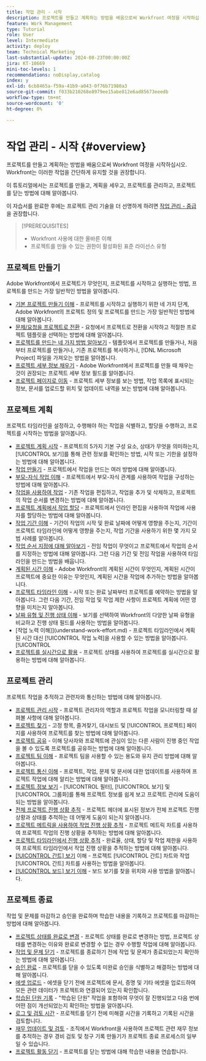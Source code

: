 ```yaml
---
title: 작업 관리 - 시작
description: 프로젝트를 만들고 계획하는 방법을 배움으로써 Workfront 여정을 시작하십시오. Workfront는 이러한 작업을 간단하게 유지할 것을 권장합니다.
feature: Work Management
type: Tutorial
role: User
level: Intermediate
activity: deploy
team: Technical Marketing
last-substantial-update: 2024-08-23T00:00:00Z
jira: KT-10669
mini-toc-levels: 1
recommendations: noDisplay,catalog
index: y
exl-id: 6cb8465a-f59a-41b9-a043-0f76b71980a3
source-git-commit: f033b210268e8979ee15abe812e6ad85673eeedb
workflow-type: tm+mt
source-wordcount: '0'
ht-degree: 0%

---
```


# 작업 관리 - 시작 {#overview}

프로젝트를 만들고 계획하는 방법을 배움으로써 Workfront 여정을 시작하십시오. Workfront는 이러한 작업을 간단하게 유지할 것을 권장합니다.

이 튜토리얼에서는 프로젝트를 만들고, 계획을 세우고, 프로젝트를 관리하고, 프로젝트를 닫는 방법에 대해 알아봅니다.

이 자습서를 완료한 후에는 프로젝트 관리 기술을 더 선명하게 하려면 [작업 관리 - 중급](https://experienceleague.adobe.com/docs/workfront-learn/manage-work-intermediate/overview.html)을 권장합니다.

>[!PREREQUISITES]
>
>* Workfront 사용에 대한 올바른 이해
>* 프로젝트를 만들 수 있는 권한이 활성화된 표준 라이선스 유형

## 프로젝트 만들기

Adobe Workfront에서 프로젝트가 무엇인지, 프로젝트를 시작하고 실행하는 방법, 프로젝트를 만드는 가장 일반적인 방법을 알아봅니다.

* [기본 프로젝트 만들기 이해](understand-basic-project-creation.md) - 프로젝트를 시작하고 실행하기 위한 네 가지 단계, Adobe Workfront의 프로젝트 정의 및 프로젝트를 만드는 가장 일반적인 방법에 대해 알아봅니다.
* [문제/요청을 프로젝트로 전환](create-a-project-from-a-request.md) - 요청에서 프로젝트로 전환을 시작하고 적절한 프로젝트 템플릿을 선택하는 방법에 대해 알아봅니다.
* [프로젝트를 만드는 네 가지 방법 알아보기](understand-other-ways-to-create-projects.md) - 템플릿에서 프로젝트를 만들거나, 처음부터 프로젝트를 만들거나, 기존 프로젝트를 복사하거나, [!DNL Microsoft Project] 파일을 가져오는 방법을 알아봅니다.
* [프로젝트 세부 정보 채우기](fill-in-the-project-details.md) - Adobe Workfront에서 프로젝트를 만들 때 채우는 것이 권장되는 프로젝트 세부 정보 필드를 알아봅니다.
* [프로젝트 페이지로 이동](navigate-the-project-page.md) - 프로젝트 세부 정보를 보는 방법, 작업 목록에 표시되는 정보, 문서를 업로드할 위치 및 업데이트 내역을 보는 방법에 대해 알아봅니다.

## 프로젝트 계획

프로젝트 타임라인을 설정하고, 수행해야 하는 작업을 식별하고, 할당을 수행하고, 프로젝트를 시작하는 방법을 알아봅니다.

* [프로젝트 계획 시작](getting-started-plan-a-project.md) - 프로젝트의 5가지 기본 구성 요소, 상태가 무엇을 의미하는지, [!UICONTROL 보기]를 통해 관련 정보를 확인하는 방법, 시작 또는 기한을 설정하는 방법에 대해 알아봅니다.
* [작업 만들기](how-to-create-tasks.md) - 프로젝트에서 작업을 만드는 여러 방법에 대해 알아봅니다.
* [부모-자식 작업 이해](understand-parent-child-tasks.md) - 프로젝트에서 부모-자식 관계를 사용하여 작업을 구성하는 방법에 대해 알아봅니다.
* [작업을 사용하여 작업](work-with-tasks.md) - 기존 작업을 편집하고, 작업을 추가 및 삭제하고, 프로젝트의 작업 순서를 변경하는 방법에 대해 알아봅니다.
* [프로젝트 계획에서 작업 할당](assign-tasks-from-the-project-plan.md) - 프로젝트에서 인라인 편집을 사용하여 작업에 사용자를 할당하는 방법에 대해 알아봅니다.
* [작업 기간 이해](understand-task-durations.md) - 기간이 작업의 시작 및 완료 날짜에 어떻게 영향을 주는지, 기간이 프로젝트 타임라인에 어떻게 영향을 주는지, 작업 기간을 사용하기 위한 몇 가지 모범 사례를 알아봅니다.
* [작업 순서 지정에 대해 알아보기](learn-to-sequence-tasks.md) - 전임 작업이 무엇이고 프로젝트에서 작업의 순서를 지정하는 방법에 대해 알아봅니다. 그런 다음 기간 및 전임 작업을 사용하여 타임라인을 만드는 방법을 배웁니다.
* [계획된 시간 이해](understand-planned-hours.md) - Adobe Workfront의 계획된 시간이 무엇인지, 계획된 시간이 프로젝트에 중요한 이유는 무엇인지, 계획된 시간을 작업에 추가하는 방법을 알아봅니다.
* [프로젝트 타임라인 이해](understand-project-timelines.md) - 시작 또는 완료 날짜부터 프로젝트를 예약하는 방법을 알아봅니다. 그런 다음 기간, 전임 작업 및 작업 제한 사항이 프로젝트 계획에 어떤 영향을 미치는지 알아봅니다.
* [날짜 유형 및 진행 상태 이해](understand-task-dates-and-progress-status.md) - 보기를 선택하여 Workfront의 다양한 날짜 유형을 비교하고 진행 상태 필드를 사용하는 방법을 알아봅니다.
* [작업 노력 이해]](understand-work-effort.md) - 프로젝트 타임라인에서 계획된 시간 대신 [!UICONTROL 작업 노력]을 사용할 수 있는 방법을 알아봅니다.[!UICONTROL 
* [프로젝트를 실시간으로 활용](take-a-project-live.md) - 프로젝트 상태를 사용하여 프로젝트를 실시간으로 활용하는 방법에 대해 알아봅니다.

## 프로젝트 관리

프로젝트 작업을 추적하고 관련자와 통신하는 방법에 대해 알아봅니다.

* [프로젝트 관리 시작](getting-started-manage-a-project.md) - 프로젝트 관리자의 역할과 프로젝트 작업을 모니터링할 때 살펴볼 사항에 대해 알아봅니다.
* [프로젝트 찾기](find-projects.md) - 고정 항목, 즐겨찾기, 대시보드 및 [!UICONTROL 프로젝트] 페이지를 사용하여 프로젝트를 찾는 방법에 대해 알아봅니다.
* [프로젝트 공유](share-a-project.md) - 이해 당사자와 프로젝트에 관심이 있는 다른 사람이 진행 중인 작업을 볼 수 있도록 프로젝트를 공유하는 방법에 대해 알아봅니다.
* [프로젝트 팀 이해](understand-the-project-team.md) - 프로젝트 팀을 사용할 수 있는 용도와 유지 관리 방법에 대해 알아봅니다.
* [프로젝트 통신 이해](understand-project-communication.md) - 프로젝트, 작업, 문제 및 문서에 대한 업데이트를 사용하여 프로젝트 작업에 대해 알리는 방법에 대해 알아봅니다.
* [프로젝트 정보 보기](view-project-information.md) - [!UICONTROL 필터], [!UICONTROL 보기] 및 [!UICONTROL 그룹화]를 통해 프로젝트 정보를 쉽게 보고 프로젝트 관리에 도움이 되는 방법을 알아봅니다.
* [전체 프로젝트 진행 상황 추적](track-overall-project-progress.md) - 프로젝트 헤더에 표시된 정보가 전체 프로젝트 진행 상황과 상태를 추적하는 데 어떻게 도움이 되는지 알아봅니다.
* [프로젝트 메트릭을 사용하여 작업 진행 상황 추적](track-work-progress-with-project-metrics.md) - 프로젝트 메트릭 차트를 사용하여 프로젝트 작업의 진행 상황을 추적하는 방법에 대해 알아봅니다.
* [프로젝트 타임라인에서 진행 상황 추적](track-work-progress-from-the-project-timeline.md) - 완료율, 상태, 할당 및 작업 제한을 사용하여 프로젝트 타임라인에서 작업 진행 상황을 추적하는 방법에 대해 알아봅니다.
* [[!UICONTROL 간트] 보기](understand-the-gantt-view.md) 이해 - 프로젝트 [!UICONTROL 간트] 차트와 작업 [!UICONTROL 간트] 차트를 사용하는 방법을 알아봅니다.
* [[!UICONTROL 보드] 보기 이해](understand-the-board-view.md) - 보드 보기를 찾을 위치와 사용 방법을 알아봅니다.

## 프로젝트 종료

작업 및 문제를 마감하고 승인을 완료하며 학습한 내용을 기록하고 프로젝트를 마감하는 방법에 대해 알아봅니다.

* [프로젝트 상태를 완료로 변경](change-the-project-status.md) - 프로젝트 상태를 완료로 변경하는 방법, 프로젝트 상태를 변경하는 이유와 완료로 변경할 수 없는 경우 수행할 작업에 대해 알아봅니다.
* [작업 및 문제 닫기](close-tasks-and-issues.md) - 프로젝트를 종료하기 전에 작업 및 문제가 종료되었는지 확인하는 방법에 대해 알아봅니다.
* [승인 완료](complete-approvals.md) - 프로젝트를 닫을 수 있도록 미완료 승인을 식별하고 해결하는 방법에 대해 알아봅니다.
* [에셋 업로드](upload-assets.md) - 에셋을 닫기 전에 프로젝트에 문서, 증명 및 기타 에셋을 업로드하여 모든 관련 데이터가 프로젝트와 연결되어 있는지 확인합니다.
* [학습된 단원 기록](lessons-learned-from-closing-a-project.md) - &quot;학습된 단원&quot; 작업을 포함하여 무엇이 잘 진행되었고 다음 번에 어떤 점이 개선되었는지 확인하는 방법을 알아봅니다.
* [로그 및 검토 시간](log-and-review-hours.md) - 프로젝트를 닫기 전에 미해결 시간을 기록하고 기록된 시간을 검토합니다.
* [재무 업데이트 및 검토](update-and-review-finances.md) - 조직에서 Workfront을 사용하여 프로젝트 관련 재무 정보를 추적하는 경우 경비 검토 및 청구 기록 만들기가 프로젝트 종료 프로세스의 일부일 수 있습니다.
* [프로젝트 활동 닫기](close-a-project-activity.md) - 프로젝트를 닫는 방법에 대해 학습한 내용을 연습합니다.
